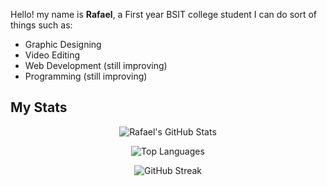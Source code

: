 Hello! my name is **Rafael**, a First year BSIT college student
I can do sort of things such as:
* Graphic Designing
* Video Editing
* Web Development (still improving)
* Programming (still improving)

## My Stats

<div align="center">

![Rafael's GitHub Stats](https://github-readme-stats.vercel.app/api?username=RodriguezRafaelC&show_icons=true&theme=tokyonight&count_private=true)

![Top Languages](https://github-readme-stats.vercel.app/api/top-langs/?username=RodriguezRafaelC&layout=compact&theme=tokyonight)

![GitHub Streak](https://github-readme-streak-stats.herokuapp.com/?user=RodriguezRafaelC&theme=tokyonight&hide_border=true)

</div>
